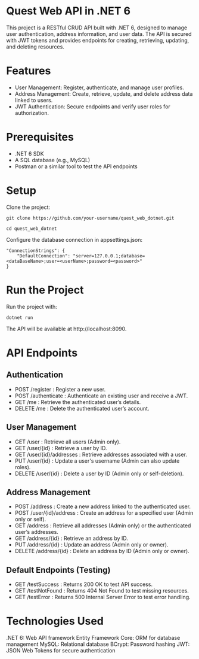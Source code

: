 # Quest Web API in .NET 6
This project is a RESTful CRUD API built with .NET 6, designed to manage user authentication, address information, and user data. The API is secured with JWT tokens and provides endpoints for creating, retrieving, updating, and deleting resources.

# Features
- User Management: Register, authenticate, and manage user profiles.
- Address Management: Create, retrieve, update, and delete address data linked to users.
- JWT Authentication: Secure endpoints and verify user roles for authorization.

# Prerequisites
- .NET 6 SDK
- A SQL database (e.g., MySQL)
- Postman or a similar tool to test the API endpoints

# Setup
Clone the project:
```
git clone https://github.com/your-username/quest_web_dotnet.git
```
```
cd quest_web_dotnet
```
Configure the database connection in appsettings.json:
```
"ConnectionStrings": {
    "DefaultConnection": "server=127.0.0.1;database=<dataBaseName>;user=<userName>;password=<password>"
}
```

# Run the Project
Run the project with:
```
dotnet run
```
The API will be available at http://localhost:8090.

# API Endpoints
## Authentication
- POST /register : Register a new user.
- POST /authenticate : Authenticate an existing user and receive a JWT.
- GET /me : Retrieve the authenticated user’s details.
- DELETE /me : Delete the authenticated user’s account.
## User Management
- GET /user : Retrieve all users (Admin only).
- GET /user/{id} : Retrieve a user by ID.
- GET /user/{id}/addresses : Retrieve addresses associated with a user.
- PUT /user/{id} : Update a user's username (Admin can also update roles).
- DELETE /user/{id} : Delete a user by ID (Admin only or self-deletion).
## Address Management
- POST /address : Create a new address linked to the authenticated user.
- POST /user/{id}/address : Create an address for a specified user (Admin only or self).
- GET /address : Retrieve all addresses (Admin only) or the authenticated user’s addresses.
- GET /address/{id} : Retrieve an address by ID.
- PUT /address/{id} : Update an address (Admin only or owner).
- DELETE /address/{id} : Delete an address by ID (Admin only or owner).
## Default Endpoints (Testing)
- GET /testSuccess : Returns 200 OK to test API success.
- GET /testNotFound : Returns 404 Not Found to test missing resources.
- GET /testError : Returns 500 Internal Server Error to test error handling.

# Technologies Used
.NET 6: Web API framework
Entity Framework Core: ORM for database management
MySQL: Relational database
BCrypt: Password hashing
JWT: JSON Web Tokens for secure authentication

